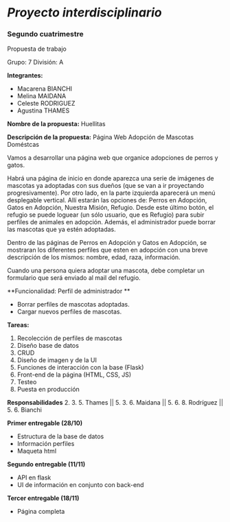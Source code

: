 # ***Proyecto interdisciplinario***
###  **Segundo cuatrimestre**

Propuesta de trabajo

Grupo: 7 División:	A    

**Integrantes:**
* Macarena BIANCHI
* Melina MAIDANA
* Celeste RODRIGUEZ
* Agustina THAMES

**Nombre de la propuesta:** Huellitas

**Descripción de la propuesta:** Página Web Adopción de Mascotas Doméstcas

Vamos a desarrollar una página web que organice adopciones de perros y gatos.

Habrá una página de inicio en donde aparezca una serie de imágenes de mascotas ya adoptadas con sus dueños (que se van a ir proyectando progresivamente). 
Por otro lado, en la parte izquierda aparecerá un menú desplegable vertical. Allí estarán las opciones de: Perros en Adopción, Gatos en Adopción, Nuestra Misión, Refugio. Desde este último botón, el refugio se puede loguear (un sólo usuario, que es Refugio) para subir perfiles de animales en adopción. Además, el administrador puede borrar las mascotas que ya estén adoptadas.

Dentro de las páginas de Perros en Adopción y Gatos en Adopción, se mostraran los diferentes perfiles que esten en adopción con una breve descripción de los mismos: nombre, edad, raza, información. 

Cuando una persona quiera adoptar una mascota, debe completar un formulario que será enviado al mail del refugio.

**Funcionalidad: Perfil de administrador **
* Borrar perfiles de mascotas adoptadas.
* Cargar nuevos perfiles de mascotas.


**Tareas:**
1. Recolección de perfiles de mascotas
2. Diseño base de datos
3. CRUD
4. Diseño de imagen y de la UI
5. Funciones de interacción con la base (Flask) 
6. Front-end de la página (HTML, CSS, JS)
7. Testeo 
8. Puesta en producción


**Responsabilidades**
2. 3. 5. Thames || 5. 3. 6. Maidana || 5. 6. 8. Rodríguez || 5. 6. Bianchi


**Primer entregable (28/10)**
* Estructura de la base de datos
* Información perfiles
* Maqueta html

**Segundo entregable (11/11)**
* API en flask
* UI de información en conjunto con back-end

**Tercer entregable (18/11)**
* Página completa
